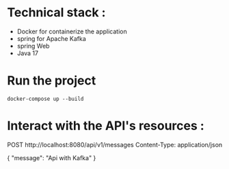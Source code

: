 # Technical stack :
* Docker for containerize the application
* spring for Apache Kafka
* spring Web
* Java 17

# Run the project
```
docker-compose up --build
```

# Interact with the API's resources :

POST http://localhost:8080/api/v1/messages
Content-Type: application/json

{
 "message": "Api with Kafka"
}
